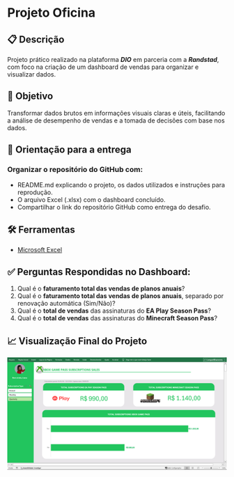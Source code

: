 # Projeto Oficina

## 📋 Descrição
Projeto prático realizado na plataforma ***DIO*** em parceria com a ***Randstad***, com foco na criação de um dashboard de vendas para organizar e visualizar dados.

## 🎯 Objetivo
Transformar dados brutos em informações visuais claras e úteis, facilitando a análise de desempenho de vendas e a tomada de decisões com base nos dados.

## 📝 Orientação para a entrega
### Organizar o repositório do GitHub com:
- README.md explicando o projeto, os dados utilizados e instruções para reprodução.
- O arquivo Excel (.xlsx) com o dashboard concluído.
- Compartilhar o link do repositório GitHub como entrega do desafio.

## 🛠️ Ferramentas
- [Microsoft Excel](https://www.microsoft.com/pt-br/microsoft-365/excel)

## ✅ Perguntas Respondidas no Dashboard:
1. Qual é o **faturamento total das vendas de planos anuais**?
2. Qual é o **faturamento total das vendas de planos anuais**, separado por renovação automática (Sim/Não)?
3. Qual é o **total de vendas** das assinaturas do **EA Play Season Pass**?
4. Qual é o **total de vendas** das assinaturas do **Minecraft Season Pass**?


## 📈 Visualização Final do Projeto
![Dashboard Oficina](dashboard.png)


